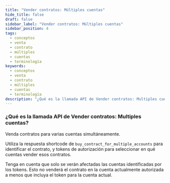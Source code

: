 ```yaml
---
title: "Vender contratos: Múltiples cuentas"
hide_title: false
draft: false
sidebar_label: "Vender contratos: Múltiples cuentas"
sidebar_position: 4
tags:
  - conceptos
  - venta
  - contrato
  - múltiples
  - cuentas
  - terminología
keywords:
  - conceptos
  - venta
  - contrato
  - múltiples
  - cuentas
  - terminología
description: "¿Qué es la llamada API de Vender contratos: Multiples cuentas?"
---
```


### ¿Qué es la llamada API de Vender contratos: Multiples cuentas?

Venda contratos para varias cuentas simultáneamente.

Utiliza la respuesta shortcode de `buy_contract_for_multiple_accounts` para identificar el contrato, y tokens de autorización para seleccionar en qué cuentas vender esos contratos.

Tenga en cuenta que solo se verán afectadas las cuentas identificadas por los tokens. Esto no venderá el contrato en la cuenta actualmente autorizada a menos que incluya el token para la cuenta actual.

